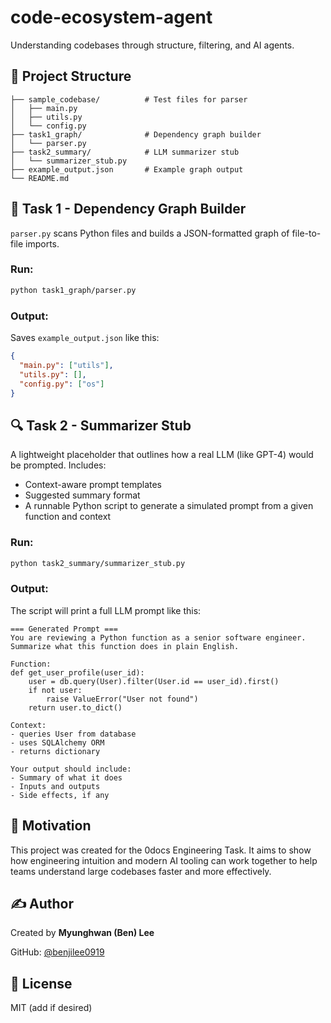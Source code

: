 # code-ecosystem-agent

Understanding codebases through structure, filtering, and AI agents.

## 📁 Project Structure

```
├── sample_codebase/          # Test files for parser
│   ├── main.py
│   ├── utils.py
│   └── config.py
├── task1_graph/              # Dependency graph builder
│   └── parser.py
├── task2_summary/            # LLM summarizer stub
│   └── summarizer_stub.py
├── example_output.json       # Example graph output
└── README.md
```

## 🔧 Task 1 - Dependency Graph Builder

`parser.py` scans Python files and builds a JSON-formatted graph of file-to-file imports.

### Run:
```bash
python task1_graph/parser.py
```

### Output:
Saves `example_output.json` like this:
```json
{
  "main.py": ["utils"],
  "utils.py": [],
  "config.py": ["os"]
}
```

## 🔍 Task 2 - Summarizer Stub

A lightweight placeholder that outlines how a real LLM (like GPT-4) would be prompted.
Includes:
- Context-aware prompt templates
- Suggested summary format
- A runnable Python script to generate a simulated prompt from a given function and context

### Run:
```bash
python task2_summary/summarizer_stub.py
```

### Output:
The script will print a full LLM prompt like this:
```
=== Generated Prompt ===
You are reviewing a Python function as a senior software engineer.
Summarize what this function does in plain English.

Function:
def get_user_profile(user_id):
    user = db.query(User).filter(User.id == user_id).first()
    if not user:
        raise ValueError("User not found")
    return user.to_dict()

Context:
- queries User from database
- uses SQLAlchemy ORM
- returns dictionary

Your output should include:
- Summary of what it does
- Inputs and outputs
- Side effects, if any
```

## 🧠 Motivation
This project was created for the 0docs Engineering Task. It aims to show how engineering intuition and modern AI tooling can work together to help teams understand large codebases faster and more effectively.

## ✍️ Author
Created by **Myunghwan (Ben) Lee**

GitHub: [@benjilee0919](https://github.com/benjilee0919)

## 📄 License
MIT (add if desired)
